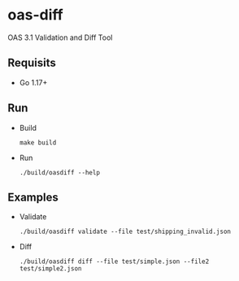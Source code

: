 # oas-diff
OAS 3.1 Validation and Diff Tool

## Requisits
- Go 1.17+

## Run
- Build
    ````
    make build
    ````
- Run
    ````
    ./build/oasdiff --help
    ````

## Examples
- Validate
    ````
    ./build/oasdiff validate --file test/shipping_invalid.json
    ````
- Diff
    ````
    ./build/oasdiff diff --file test/simple.json --file2 test/simple2.json
    ````
